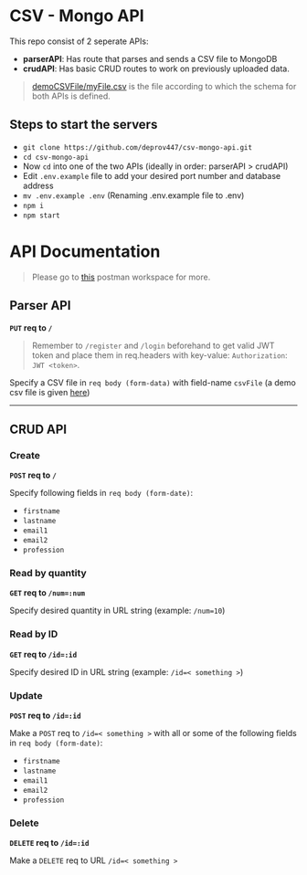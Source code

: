 # CSV - Mongo API

This repo consist of 2 seperate APIs:

- **parserAPI**: Has route that parses and sends a CSV file to MongoDB
- **crudAPI**: Has basic CRUD routes to work on previously uploaded data.

> [demoCSVFile/myFile.csv](https://github.com/deprov447/csv-mongo-api/blob/master/demoCSVFile/myFile.csv) is the file according to which the schema for both APIs is defined.

## Steps to start the servers

- `git clone https://github.com/deprov447/csv-mongo-api.git`
- `cd csv-mongo-api`
- Now `cd` into one of the two APIs (ideally in order: parserAPI > crudAPI)
- Edit `.env.example` file to add your desired port number and database address
- `mv .env.example .env` (Renaming .env.example file to .env)
- `npm i`
- `npm start`

# API Documentation

> Please go to [this](https://www.postman.com/deprov447/workspace/csv-mongo-api/overview) postman workspace for more.

## Parser API

**`PUT` req to `/`**

> Remember to `/register` and `/login` beforehand to get valid JWT token and place them in req.headers with key-value: `Authorization`: `JWT <token>`.

Specify a CSV file in `req body (form-data)` with field-name `csvFile` (a demo csv file is given [here](https://github.com/deprov447/csv-mongo-api/blob/master/demoCSVFile/myFile.csv))

---

## CRUD API

### Create

**`POST` req to `/`**

Specify following fields in `req body (form-date)`:

- `firstname`
- `lastname`
- `email1`
- `email2`
- `profession`

### Read by quantity

**`GET` req to `/num=:num`**

Specify desired quantity in URL string (example: `/num=10`)

### Read by ID

**`GET` req to `/id=:id`**

Specify desired ID in URL string (example: `/id=< something >`)

### Update

**`POST` req to `/id=:id`**

Make a `POST` req to `/id=< something >` with all or some of the following fields in `req body (form-date)`:

- `firstname`
- `lastname`
- `email1`
- `email2`
- `profession`

### Delete

**`DELETE` req to `/id=:id`**

Make a `DELETE` req to URL `/id=< something >`
